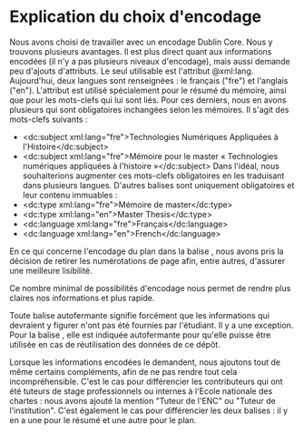 # Explication du choix d'encodage

Nous avons choisi de travailler avec un encodage Dublin Core.
Nous y trouvons plusieurs avantages. Il est plus direct quant aux informations encodées (il n'y a pas plusieurs niveaux d'encodage), mais aussi demande peu d'ajouts d'attributs. Le seul utilisable est l'attribut @xml:lang. Aujourd'hui, deux langues sont renseignées : le français ("fre") et l'anglais ("en"). L'attribut est utilisé spécialement pour le résumé du mémoire, ainsi que pour les mots-clefs qui lui sont liés. Pour ces derniers, nous en avons plusieurs qui sont obligatoires inchangées selon les mémoires. Il s'agit des mots-clefs suivants :
-  <dc:subject xml:lang="fre">Technologies Numériques Appliquées à l'Histoire</dc:subject>
- <dc:subject xml:lang="fre">Mémoire pour le master « Technologies numériques appliquées à l'histoire »</dc:subject>
Dans l'idéal, nous souhaiterions augmenter ces mots-clefs obligatoires en les traduisant dans plusieurs langues. D'autres balises sont uniquement obligatoires et leur contenu immuables : 
- <dc:type xml:lang="fre">Mémoire de master</dc:type>
- <dc:type xml:lang="en">Master Thesis</dc:type>
- <dc:language xml:lang="fre">Français</dc:language>
- <dc:language xml:lang="en">French</dc:language>

En ce qui concerne l'encodage du plan dans la balise <description>, nous avons pris la décision de retirer les numérotations de page afin, entre autres, d'assurer une meilleure lisibilité.     

Ce nombre minimal de possibilités d'encodage nous permet de rendre plus claires nos informations et plus rapide. 

Toute balise autofermante signifie forcément que les informations qui devraient y figurer n'ont pas été fournies par l'étudiant.
Il y a une exception. Pour la balise <format/>, elle est indiquée autofermante pour qu'elle puisse être utilisée en cas de réutilisation des données de ce dépôt.

Lorsque les informations encodées le demandent, nous ajoutons tout de même certains compléments, afin de ne pas rendre tout cela incompréhensible. C'est le cas pour différencier les contributeurs qui ont été tuteurs de stage professionnels ou internes à l'Ecole nationale des chartes : nous avons ajouté la mention "Tuteur de l'ENC" ou "Tuteur de l'institution". C'est également le cas pour différencier les deux balises <description> : il y en a une pour le résumé et une autre pour le plan.
